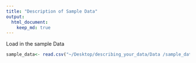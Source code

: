 ```yaml
---
title: "Description of Sample Data"
output: 
  html_document:
    keep_md: true
---
```


Load in the sample Data 


```r
sample_data<- read.csv("~/Desktop/describing_your_data/Data /sample_data.csv")
```


